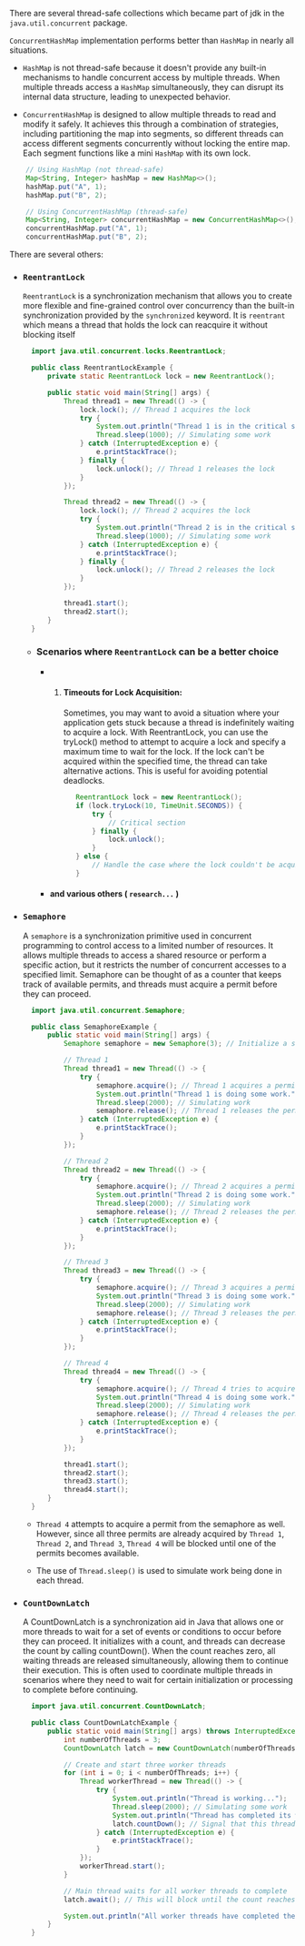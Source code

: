 There are several thread-safe collections which became part of jdk in the `java.util.concurrent` package.

`ConcurrentHashMap` implementation performs better than `HashMap` in nearly all situations.

- `HashMap` is not thread-safe because it doesn't provide any built-in mechanisms to handle concurrent access by multiple threads. When multiple threads access a `HashMap` simultaneously, they can disrupt its internal data structure, leading to unexpected behavior.

- `ConcurrentHashMap` is designed to allow multiple threads to read and modify it safely. It achieves this through a combination of strategies, including partitioning the map into segments, so different threads can access different segments concurrently without locking the entire map. Each segment functions like a mini `HashMap` with its own lock.

```java
    // Using HashMap (not thread-safe)
    Map<String, Integer> hashMap = new HashMap<>();
    hashMap.put("A", 1);
    hashMap.put("B", 2);

    // Using ConcurrentHashMap (thread-safe)
    Map<String, Integer> concurrentHashMap = new ConcurrentHashMap<>();
    concurrentHashMap.put("A", 1);
    concurrentHashMap.put("B", 2);
```

There are several others:

- ### `ReentrantLock`

  `ReentrantLock` is a synchronization mechanism that allows you to create more flexible and fine-grained control over concurrency than the built-in synchronization provided by the `synchronized` keyword. It is `reentrant` which means a thread that holds the lock can reacquire it without blocking itself

  ```java
    import java.util.concurrent.locks.ReentrantLock;

    public class ReentrantLockExample {
        private static ReentrantLock lock = new ReentrantLock();

        public static void main(String[] args) {
            Thread thread1 = new Thread(() -> {
                lock.lock(); // Thread 1 acquires the lock
                try {
                    System.out.println("Thread 1 is in the critical section");
                    Thread.sleep(1000); // Simulating some work
                } catch (InterruptedException e) {
                    e.printStackTrace();
                } finally {
                    lock.unlock(); // Thread 1 releases the lock
                }
            });

            Thread thread2 = new Thread(() -> {
                lock.lock(); // Thread 2 acquires the lock
                try {
                    System.out.println("Thread 2 is in the critical section");
                    Thread.sleep(1000); // Simulating some work
                } catch (InterruptedException e) {
                    e.printStackTrace();
                } finally {
                    lock.unlock(); // Thread 2 releases the lock
                }
            });

            thread1.start();
            thread2.start();
        }
    }


  ```

  - ### Scenarios where `ReentrantLock` can be a better choice

    - 1. #### Timeouts for Lock Acquisition:

         Sometimes, you may want to avoid a situation where your application gets stuck because a thread is indefinitely waiting to acquire a lock. With ReentrantLock, you can use the tryLock() method to attempt to acquire a lock and specify a maximum time to wait for the lock. If the lock can't be acquired within the specified time, the thread can take alternative actions. This is useful for avoiding potential deadlocks.

         ```java
            ReentrantLock lock = new ReentrantLock();
            if (lock.tryLock(10, TimeUnit.SECONDS)) {
                try {
                    // Critical section
                } finally {
                    lock.unlock();
                }
            } else {
                // Handle the case where the lock couldn't be acquired within 10 seconds.
            }
         ```

    - #### and various others ( `research...` )

- ### `Semaphore`

  A `semaphore` is a synchronization primitive used in concurrent programming to control access to a limited number of resources. It allows multiple threads to access a shared resource or perform a specific action, but it restricts the number of concurrent accesses to a specified limit. Semaphore can be thought of as a counter that keeps track of available permits, and threads must acquire a permit before they can proceed.

  ```java
    import java.util.concurrent.Semaphore;

    public class SemaphoreExample {
        public static void main(String[] args) {
            Semaphore semaphore = new Semaphore(3); // Initialize a semaphore with 3 permits

            // Thread 1
            Thread thread1 = new Thread(() -> {
                try {
                    semaphore.acquire(); // Thread 1 acquires a permit
                    System.out.println("Thread 1 is doing some work.");
                    Thread.sleep(2000); // Simulating work
                    semaphore.release(); // Thread 1 releases the permit
                } catch (InterruptedException e) {
                    e.printStackTrace();
                }
            });

            // Thread 2
            Thread thread2 = new Thread(() -> {
                try {
                    semaphore.acquire(); // Thread 2 acquires a permit
                    System.out.println("Thread 2 is doing some work.");
                    Thread.sleep(2000); // Simulating work
                    semaphore.release(); // Thread 2 releases the permit
                } catch (InterruptedException e) {
                    e.printStackTrace();
                }
            });

            // Thread 3
            Thread thread3 = new Thread(() -> {
                try {
                    semaphore.acquire(); // Thread 3 acquires a permit
                    System.out.println("Thread 3 is doing some work.");
                    Thread.sleep(2000); // Simulating work
                    semaphore.release(); // Thread 3 releases the permit
                } catch (InterruptedException e) {
                    e.printStackTrace();
                }
            });

            // Thread 4
            Thread thread4 = new Thread(() -> {
                try {
                    semaphore.acquire(); // Thread 4 tries to acquire a permit but may block
                    System.out.println("Thread 4 is doing some work.");
                    Thread.sleep(2000); // Simulating work
                    semaphore.release(); // Thread 4 releases the permit
                } catch (InterruptedException e) {
                    e.printStackTrace();
                }
            });

            thread1.start();
            thread2.start();
            thread3.start();
            thread4.start();
        }
    }

  ```

  - `Thread 4` attempts to acquire a permit from the semaphore as well. However, since all three permits are already acquired by `Thread 1`, `Thread 2`, and `Thread 3`, `Thread 4` will be blocked until one of the permits becomes available.

  - The use of `Thread.sleep()` is used to simulate work being done in each thread.

- ### `CountDownLatch`

  A CountDownLatch is a synchronization aid in Java that allows one or more threads to wait for a set of events or conditions to occur before they can proceed. It initializes with a count, and threads can decrease the count by calling countDown(). When the count reaches zero, all waiting threads are released simultaneously, allowing them to continue their execution. This is often used to coordinate multiple threads in scenarios where they need to wait for certain initialization or processing to complete before continuing.

  ```java
    import java.util.concurrent.CountDownLatch;

    public class CountDownLatchExample {
        public static void main(String[] args) throws InterruptedException {
            int numberOfThreads = 3;
            CountDownLatch latch = new CountDownLatch(numberOfThreads);

            // Create and start three worker threads
            for (int i = 0; i < numberOfThreads; i++) {
                Thread workerThread = new Thread(() -> {
                    try {
                        System.out.println("Thread is working...");
                        Thread.sleep(2000); // Simulating some work
                        System.out.println("Thread has completed its work.");
                        latch.countDown(); // Signal that this thread has completed
                    } catch (InterruptedException e) {
                        e.printStackTrace();
                    }
                });
                workerThread.start();
            }

            // Main thread waits for all worker threads to complete
            latch.await(); // This will block until the count reaches zero

            System.out.println("All worker threads have completed their work. Main thread proceeds.");
        }
    }

  ```
